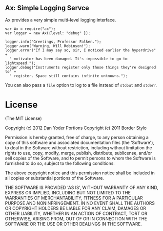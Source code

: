 ## Ax: Simple Logging Servce

Ax provides a very simple multi-level logging interface.

    var Ax = require("ax");
    var logger = new Ax({level: "debug" });

    logger.info("Greetings, Professor Falken.");
    logger.warn("Warning, Will Robinson!");
    logger.error("If I may say so, sir, I noticed earlier the hyperdrive" +
      " motivator has been damaged. It's impossible to go to lightspeed.");
    logger.debug("Instruments register only those things they're designed to" +
      " register. Space still contains infinite unknowns.");

You can also pass a `file` option to log to a file instead of `stdout` and `stderr`.

# License

(The MIT License)

Copyright (c) 2012 Dan Yoder
Portions Copyright (c) 2011 Border Stylo

Permission is hereby granted, free of charge, to any person obtaining a copy
of this software and associated documentation files (the 'Software'), to deal
in the Software without restriction, including without limitation the rights
to use, copy, modify, merge, publish, distribute, sublicense, and/or sell
copies of the Software, and to permit persons to whom the Software is
furnished to do so, subject to the following conditions:

The above copyright notice and this permission notice shall be included in all
copies or substantial portions of the Software.

THE SOFTWARE IS PROVIDED 'AS IS', WITHOUT WARRANTY OF ANY KIND, EXPRESS OR
IMPLIED, INCLUDING BUT NOT LIMITED TO THE WARRANTIES OF MERCHANTABILITY,
FITNESS FOR A PARTICULAR PURPOSE AND NONINFRINGEMENT. IN NO EVENT SHALL THE
AUTHORS OR COPYRIGHT HOLDERS BE LIABLE FOR ANY CLAIM, DAMAGES OR OTHER
LIABILITY, WHETHER IN AN ACTION OF CONTRACT, TORT OR OTHERWISE, ARISING FROM,
OUT OF OR IN CONNECTION WITH THE SOFTWARE OR THE USE OR OTHER DEALINGS IN THE
SOFTWARE.
